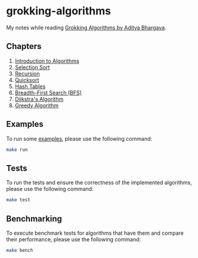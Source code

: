 # grokking-algorithms

My notes while reading [Grokking Algorithms by Aditya Bhargava](https://www.manning.com/books/grokking-algorithms).

## Chapters

1. [Introduction to Algorithms](./chapter1)
2. [Selection Sort](./chapter2)
3. [Recursion](./chapter3)
4. [Quicksort](./chapter4)
5. [Hash Tables](./chapter5)
6. [Breadth-First Search (BFS)](./chapter6)
7. [Dijkstra's Algorithm](./chapter7)
8. [Greedy Algorithm](./chapter8)

## Examples

To run some [examples](./example.go), please use the following command:

```sh
make run
```

## Tests

To run the tests and ensure the correctness of the implemented algorithms, please use the following command:

```sh
make test
```

## Benchmarking

To execute benchmark tests for algorithms that have them and compare their performance, please use the following command:

```sh
make bench
```
